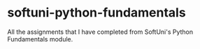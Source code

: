 # softuni-python-fundamentals
All the assignments that I have completed from SoftUni's Python Fundamentals module.
